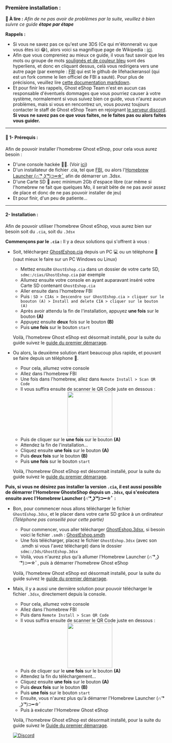 ### __Première installation :__


**📙 À lire :**
*Afin de ne pas avoir de problèmes par la suite, veuillez à bien suivre ce guide **étape par étape***

**Rappels :**
* Si vous ne savez pas ce qu'est une 3DS (Ce qui m'étonnerait vu que vous êtes ici 😂), alors voici sa magnifique page de Wikipedia : [ici](https://fr.wikipedia.org/wiki/Nintendo_3DS).
* Afin que vous compreniez au mieux ce guide, il vous faut savoir que les mots ou groupe de mots [soulignés et de couleur bleu]() sont des hyperliens, et donc en cliquant dessus, celà vous redirigera vers une autre page (par exemple : [FBI](https://github.com/lifehackerhansol/FBI) qui est le github de lifehackeransol (qui est un fork comme le lien officiel de FBI a sauté). Pour plus de précisions, veuillez lire [cette documentation markdown](https://cours-web.ch/divers/markdown/).
* Et pour finir les rappels, Ghost eShop Team n'est en aucun cas responsable d'éventuels dommages que vous pourriez causer à votre système, normalement si vous suivez bien ce guide, vous n'aurez aucun problèmes, mais si vous en rencontrez un, vous pouvez toujours contacter le staff de Ghost eShop Team en rejoignant [le serveur discord](https://discord.gg/a7vdfT6YPq).
**Si vous ne savez pas ce que vous faites, ne le faites pas ou alors faites vous guider.**

___
#### 🏁 1- Prérequis :
Afin de pouvoir installer l'homebrew Ghost eShop, pour cela vous aurez besoin :

* D'une console hackée 🏴‍☠️. (Voir [ici](https://3ds.hacks.guide/fr_FR))
* D'un installateur de fichier .cia, tel que [FBI](https://github.com/lifehackerhansol/FBI/releases), ou alors l'[Homebrew Launcher (∩ ͡° ͜ʖ ͡°)⊃━☆ﾟ](https://github.com/fincs/new-hbmenu) afin de démarrer un .3dsx.
* D'une Carte SD 💾 avec minimum 2Gb d'espace libre (car même si l'homebrew ne fait que quelques Mo, il serait bête de ne pas avoir assez de place et donc de ne pas pouvoir installer de jeu)
* Et pour finir, d'un peu de patiente...

___
#### 2- Installation :

Afin de pouvoir utiliser l'homebrew Ghost eShop, vous aurez bien sur besoin soit du ```.cia```, soit du ```.3dsx```

**Commençons par le ```.cia``` :**
Il y a deux solutions qui s'offrent à vous :
* Soit, téléchargez [GhostEshop.cia](https://cdn.ghosteshop.com/Homebrew/GhostEshop.cia) depuis un PC 💻 ou un téléphone 📱 (vaut mieux le faire sur un PC Windows ou Linux)

    * Mettez ensuite ```GhostEshop.cia``` dans un dossier de votre carte SD, ```sdmc:/cias/GhostEshop.cia``` par exemple
    * Allumez ensuite votre console en ayant auparavant inséré votre Carte SD contenant ```GhostEshop.cia```
    * Aller ensuite dans l'homebrew FBI
    * Puis : ```SD > CIAs > Descendre sur GhostEshop.cia > cliquer sur le boouton (A) > Install and delete CIA > cliquer sur le bouton (A)```
    * Après avoir attendu la fin de l'installation, appuyez **une fois** sur le bouton **(A)**
    * Appuyez ensuite **deux** fois sur le bouton **(B)**
    * Puis **une fois** sur le bouton ```start```
    
    Voilà, l'homebrew Ghost eShop est désormait installé, pour la suite du guide suivez le [guide du premier démarrage](./start_guide-fr.md).

* Ou alors, la deuxième solution étant beaucoup plus rapide, et pouvant se faire depuis un téléphone 📱.

    * Pour cela, allumez votre console
    * Allez dans l'homebrew FBI
    * Une fois dans l'homebrew, allez dans ```Remote Install > Scan QR Code```
    * Il vous suffira ensuite de scanner le QR Code juste en dessous : 
    <div align="center"><img src="https://cdn.ghosteshop.com/Homebrew/GhostEshop%20%28.cia%29.png" height="140px"></div>
    
    * Puis de cliquer sur le **une fois** sur le bouton **(A)**
    * Attendez la fin de l'installation...
    * Cliquez ensuite **une fois** sur le bouton **(A)**
    * Puis **deux fois** sur le bouton **(B)**
    * Puis **une fois** sur le bouton ```start```

    Voilà, l'homebrew Ghost eShop est désormait installé, pour la suite du guide suivez le [guide du premier démarrage](./start_guide-fr.md).

**Puis, si vous ne désirez pas installer la version ```.cia```, il est aussi possible de démarrer l'Homebrew GhosteShop depuis un ```.3dsx```, qui s'exécutera ensuite avec l'Homebrew Launcher (∩ ͡° ͜ʖ ͡°)⊃━☆ﾟ :**
* Bon, pour commencer nous allons télécharger le fichier ```GhostEshop.3dsx```, et le placer dans votre carte SD grâce à un ordinateur *(Téléphone pas conseillé pour cette partie)*
    * Pour commencer, vous aller télécharger [GhostEshop.3dsx](https://cdn.ghosteshop.com/Homebrew/GhostEshop.3dsx), si besoin voici le fichier ```.smdh``` : [GhostEshop.smdh](https://cdn.ghosteshop.com/Homebrew/GhostEshop.smdh)
    * Une fois télécharger, placez le fichier ```GhostEshop.3dsx``` (avec son .smdh si vous l'avez téléchargé) dans le dossier ```sdmc:/3ds/GhostEshop.3dsx```
    * Voilà, vous n'aurez plus qu'à allumer l'Homebrew Launcher (∩ ͡° ͜ʖ ͡°)⊃━☆ﾟ, puis à démarrer l'homebrew Ghost eShop
    
    Voilà, l'homebrew Ghost eShop est désormait installé, pour la suite du guide suivez le [guide du premier démarrage](./start_guide-fr.md).

* Mais, il y a aussi une dernière solution pour pouvoir télécharger le fichier ```.3dsx```, directement depuis la console.
    * Pour cela, allumez votre console
    * Allez dans l'homebrew FBI
    * Puis dans ```Remote Install > Scan QR Code```
    * Il vous suffira ensuite de scanner le QR Code juste en dessous :
    <div align="center"><img src="https://cdn.ghosteshop.com/Homebrew/GhostEshop%20%28.3dsx%29.png" height="140px"></div>

    * Puis de cliquer sur le **une fois** sur le bouton **(A)**
    * Attendez la fin du téléchargement...
    * Cliquez ensuite **une fois** sur le bouton **(A)**
    * Puis **deux fois** sur le bouton **(B)**
    * Puis **une fois** sur le bouton ```start```
    * Ensuite, vous n'aurez plus qu'à démarrer l'Homebrew Launcher (∩ ͡° ͜ʖ ͡°)⊃━☆ﾟ
    * Puis à exécuter l'Homebrew Ghost eShop

    Voilà, l'homebrew Ghost eShop est désormait installé, pour la suite du guide suivez le [Guide du premier démarrage](./start_guide-fr.md).

    [![Discord](https://discordapp.com/api/guilds/633965704424718336/widget.png?style=banner3&time)](https://discord.gg/a7vdfT6YPq)
